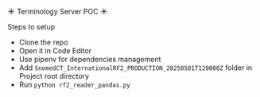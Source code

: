 ☀️ Terminology Server POC ☀️

Steps to setup
 - Clone the repo
 - Open it in Code Editor
 - Use pipenv for dependencies management
 - Add `SnomedCT_InternationalRF2_PRODUCTION_20250501T120000Z` folder in Project root directory
 - Run `python rf2_reader_pandas.py`
